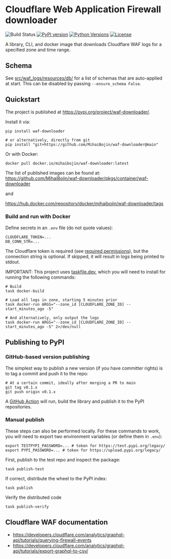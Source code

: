 # Cloudflare Web Application Firewall downloader

![Build Status](https://github.com/MihaiBojin/waf-downloader/actions/workflows/python-tests.yml/badge.svg)
[![PyPI version](https://badge.fury.io/py/waf-downloader.svg)](https://badge.fury.io/py/waf-downloader)
[![Python Versions](https://img.shields.io/pypi/pyversions/waf-downloader.svg)](https://pypi.org/project/waf-downloader/)
[![License](https://img.shields.io/github/license/MihaiBojin/waf-downloader.svg)](LICENSE)

A library, CLI, and docker image that downloads Cloudflare WAF logs for a specified zone and time range.

## Schema

See [src/waf_logs/resources/db/](./src/waf_logs/resources/db) for a list of schemas that are auto-applied at start. This can be disabled by passing `--ensure_schema False`.

## Quickstart

The project is published at <https://pypi.org/project/waf-downloader/>.

Install it via:

```shell
pip install waf-downloader

# or alternatively, directly from git
pip install "git+https://github.com/MihaiBojin/waf-downloader@main"
```

Or with Docker:

```shell
docker pull docker.io/mihaibojin/waf-downloader:latest
```

The list of published images can be found at:
<https://github.com/MihaiBojin/waf-downloader/pkgs/container/waf-downloader>

and

<https://hub.docker.com/repository/docker/mihaibojin/waf-downloader/tags>

### Build and run with Docker

Define secrets in an `.env` file (do not quote values):

```properties
CLOUDFLARE_TOKEN=...
DB_CONN_STR=...
```

The Cloudflare token is required (see [required permissions](https://developers.cloudflare.com/analytics/graphql-api/getting-started/authentication/api-token-auth/)),
but the connection string is optional. If skipped, it will result in logs being printed to stdout.

IMPORTANT: This project uses [taskfile.dev](https://taskfile.dev/installation/),
which you will need to install for running the following commands:

```shell
# Build
task docker-build

# Load all logs in zone, starting 5 minutes prior
task docker-run ARGS="--zone_id [CLOUDFLARE_ZONE_ID] --start_minutes_ago -5"

# And alternatively, only output the logs
task docker-run ARGS="--zone_id [CLOUDFLARE_ZONE_ID] --start_minutes_ago -5" 2>/dev/null
```

## Publishing to PyPI

### GitHub-based version publishing

The simplest way to publish a new version (if you have committer rights) is to tag a commit and push it to the repo:

```shell
# At a certain commit, ideally after merging a PR to main
git tag v0.1.x
git push origin v0.1.x
```

A [GitHub Action](https://github.com/MihaiBojin/waf-downloader/actions) will run, build the library and publish it to the PyPI repositories.

### Manual publish

These steps can also be performed locally. For these commands to work, you will need to export two environment variables (or define them in `.env`):

```shell
export TESTPYPI_PASSWORD=... # token for https://test.pypi.org/legacy/
export PYPI_PASSWORD=... # token for https://upload.pypi.org/legacy/
```

First, publish to the test repo and inspect the package:

```shell
task publish-test
```

If correct, distribute the wheel to the PyPI index:

```shell
task publish
```

Verify the distributed code

```shell
task publish-verify
```

## Cloudflare WAF documentation

- <https://developers.cloudflare.com/analytics/graphql-api/tutorials/querying-firewall-events>
- <https://developers.cloudflare.com/analytics/graphql-api/tutorials/export-graphql-to-csv/>
